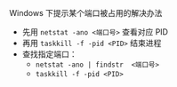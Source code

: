 Windows 下提示某个端口被占用的解决办法

- 先用 `netstat -ano <端口号>` 查看对应 PID
- 再用 `taskkill -f -pid <PID>` 结束进程
- 查找指定端口：
  - `netstat -ano | findstr  <端口号>`
  -  `taskkill -f -pid <PID>`